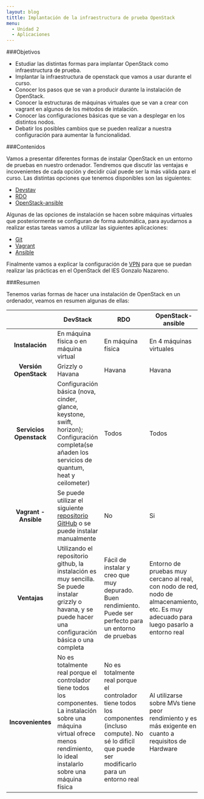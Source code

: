 ```yaml
---
layout: blog
tittle: Implantación de la infraestructura de prueba OpenStack
menu:
  - Unidad 2
  - Aplicaciones
---
```

###Objetivos

* Estudiar las distintas formas para implantar OpenStack como infraestructura de prueba.
* Implantar la infraestructura de openstack que vamos a usar durante el curso.
* Conocer los pasos que se van a producir durante la instalación de OpenStack.
* Conocer la estructuras de máquinas virtuales que se van a crear con vagrant en algunos de los métodos de intalación.
* Conocer las configuraciones básicas que se van a desplegar en los distintos nodos.
* Debatir los posibles cambios que se pueden realizar a nuestra configuración para aumentar la funcionalidad.

###Contenidos

Vamos a presentar diferentes formas de instalar OpenStack en un entorno de pruebas en nuestro ordenador. Tendremos que discutir las ventajas e incovenientes de cada opción y decidir cúal puede ser la más válida para el curso. Las distintas opciones que tenemos disponibles son las siguientes:

* [Devstav](devstack)
* [RDO](rdo)
* [OpenStack-ansible](openstack-ansible)

Algunas de las opciones de instalación se hacen sobre máquinas virtuales que posteriormente se configuran de forma automática, para ayudarnos a realizar estas tareas vamos a utilizar las siguientes aplicaciones:

* [Git](git)
* [Vagrant](vagrant)
* [Ansible](ansible)

Finalmente vamos a explicar la configuración de [VPN](vpn) para que se puedan realizar las prácticas en el OpenStack del IES Gonzalo Nazareno.

###Resumen

Tenemos varias formas de hacer una instalación de OpenStack en un ordenador, veamos en resumen algunas de ellas:

|     |DevStack|RDO|OpenStack-ansible|
|:---:|--------|---|-----------------|
|**Instalación**|En máquina física o en máquina virtual|En máquina física|En 4 máquinas virtuales|
|**Versión OpenStack**|Grizzly o Havana|Havana|Havana|
|**Servicios Openstack**|Configuración básica (nova, cinder, glance, keystone, swift, horizon); Configuración completa(se añaden los servicios de quantum, heat y ceilometer)|Todos|Todos|
|**Vagrant - Ansible**|Se puede utilizar el siguiente [repositorio GitHub](https://github.com/xiaohanyu/vagrant-ansible-devstack) o se puede instalar manualmente|No|Si|
|**Ventajas**|Utilizando el repositorio github, la instalación es muy sencilla. Se puede instalar grizzly o havana, y se puede hacer una configuración básica o una completa|Fácil de instalar y creo que muy depurado. Buen rendimiento. Puede ser perfecto para un entorno de pruebas|Entorno de pruebas muy cercano al real, con nodo de red, nodo de almacenamiento, etc. Es muy adecuado para luego pasarlo a entorno real|
|**Incovenientes**|No es totalmente real porque el controlador tiene todos los componentes. La instalación sobre una máquina virtual ofrece menos rendimiento, lo ideal instalarlo sobre una máquina física|No es totalmente real porque el controlador tiene todos los componentes (incluso compute). No sé lo difícil que puede ser modificarlo para un entorno real|Al utilizarse sobre MVs tiene peor rendimiento y es más exigente en cuanto a requisitos de Hardware|

